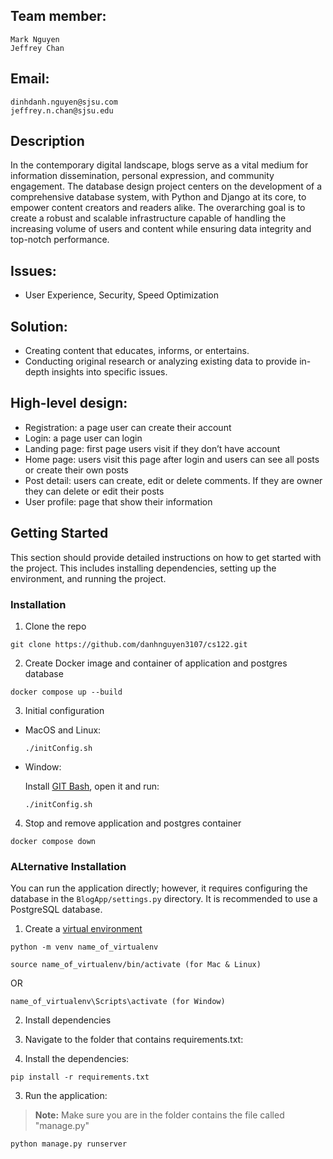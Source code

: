 


## Team member:
	Mark Nguyen
	Jeffrey Chan

## Email:
	dinhdanh.nguyen@sjsu.com
	jeffrey.n.chan@sjsu.edu

## Description
In the contemporary digital landscape, blogs serve as a vital medium for information dissemination, personal expression, and community engagement. The database design project centers on the development of a comprehensive database system, with Python and Django at its core, to empower content creators and readers alike. The overarching goal is to create a robust and scalable infrastructure capable of handling the increasing volume of users and content while ensuring data integrity and top-notch performance.

## Issues: 
- User Experience, Security, Speed Optimization

## Solution:
- Creating content that educates, informs, or entertains. 
- Conducting original research or analyzing existing data to provide in-depth insights into specific issues.

## High-level design:
-   Registration: a page user can create their account
-   Login: a page user can login
-   Landing page: first page users visit if they don’t have account
-   Home page: users visit this page after login and users can see all posts or create their own posts
-   Post detail: users can create, edit or delete comments. If they are owner they can delete or edit their posts
-   User profile: page that show their information

## Getting Started

This section should provide detailed instructions on how to get started with the project. This includes installing dependencies, setting up the environment, and running the project.

### Installation

1. Clone the repo

  ```
  git clone https://github.com/danhnguyen3107/cs122.git
  ```
2. Create Docker image and container of application and postgres database

  ```
  docker compose up --build
  ```
3. Initial configuration
  - MacOS and Linux:
    ```
    ./initConfig.sh
    ```
  - Window:

    Install [GIT Bash](https://git-scm.com/downloads), open it and run:
    ```
    ./initConfig.sh
    ```

4. Stop and remove application and postgres container

  ```
  docker compose down
  ```
### ALternative Installation

You can run the application directly; however, it requires configuring the database in the `BlogApp/settings.py` directory. It is recommended to use a PostgreSQL database.

1. Create a [virtual environment](https://docs.python.org/3/tutorial/venv.html) 

  ```
  python -m venv name_of_virtualenv
  ```

  ``` 
  source name_of_virtualenv/bin/activate (for Mac & Linux)
  ```

  OR

  ``` 
  name_of_virtualenv\Scripts\activate (for Window)
  ```

2. Install dependencies

  1. Navigate to the folder that contains requirements.txt:

  2. Install the dependencies:

   ```
   pip install -r requirements.txt
   ```

3. Run the application:
  > **Note:** Make sure you are in the folder contains the file called "manage.py"
  ```
  python manage.py runserver
  ```



